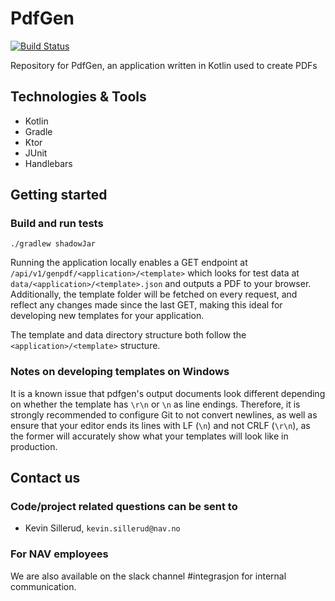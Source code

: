 # PdfGen

[![Build Status](https://travis-ci.org/navikt/pdfgen.svg?branch=master)](https://travis-ci.org/navikt/pdfgen)

Repository for PdfGen, an application written in Kotlin used to create PDFs

## Technologies & Tools

* Kotlin
* Gradle
* Ktor
* JUnit
* Handlebars

## Getting started
### Build and run tests
`./gradlew shadowJar`

Running the application locally enables a GET endpoint at `/api/v1/genpdf/<application>/<template>`
which looks for test data at `data/<application>/<template>.json` and outputs a PDF to your browser.
Additionally, the template folder will be fetched on every request, and reflect any changes made since the last GET,
making this ideal for developing new templates for your application.

The template and data directory structure both follow the `<application>/<template>` structure.

### Notes on developing templates on Windows
It is a known issue that pdfgen's output documents look different depending on whether the template
has `\r\n` or `\n` as line endings. Therefore, it is strongly recommended to configure Git to not convert newlines, as well as ensure that your editor ends its lines with LF (`\n`) and not CRLF (`\r\n`), as the former will accurately show what your
templates will look like in production.

## Contact us
### Code/project related questions can be sent to
* Kevin Sillerud, `kevin.sillerud@nav.no`

### For NAV employees
We are also available on the slack channel #integrasjon for internal communication.
